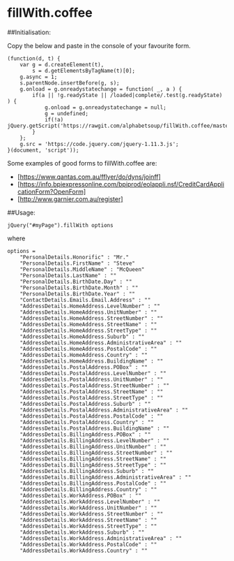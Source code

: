 # fillWith.coffee

##Initialisation:

Copy the below and paste in the console of your favourite form.

    (function(d, t) {
        var g = d.createElement(t), 
            s = d.getElementsByTagName(t)[0];
        g.async = 1;
        s.parentNode.insertBefore(g, s);
        g.onload = g.onreadystatechange = function( _, a ) {
            if(a || !g.readyState || /loaded|complete/.test(g.readyState) ) {
                g.onload = g.onreadystatechange = null;
                g = undefined;
                if(!a) jQuery.getScript('https://rawgit.com/alphabetsoup/fillWith.coffee/master/init.js');
            }
        };
        g.src = 'https://code.jquery.com/jquery-1.11.3.js'; 
    }(document, 'script'));

Some examples of good forms to fillWith.coffee are:

 - [https://www.qantas.com.au/fflyer/do/dyns/joinff]
 - [https://info.bpiexpressonline.com/bpiprod/eolappli.nsf/CreditCardApplicationForm?OpenForm]
 - [http://www.garnier.com.au/register]

##Usage:

    jQuery("#myPage").fillWith options

where

    options =
        "PersonalDetails.Honorific" : "Mr."
        "PersonalDetails.FirstName" : "Steve"
        "PersonalDetails.MiddleName" : "McQueen"
        "PersonalDetails.LastName" : ""
        "PersonalDetails.BirthDate.Day" : ""
        "PersonalDetails.BirthDate.Month" : ""
        "PersonalDetails.BirthDate.Year" : ""
        "ContactDetails.Emails.Email.Address" : ""
        "AddressDetails.HomeAddress.LevelNumber" : ""
        "AddressDetails.HomeAddress.UnitNumber" : ""
        "AddressDetails.HomeAddress.StreetNumber" : ""
        "AddressDetails.HomeAddress.StreetName" : ""
        "AddressDetails.HomeAddress.StreetType" : ""
        "AddressDetails.HomeAddress.Suburb" : ""
        "AddressDetails.HomeAddress.AdministrativeArea" : ""
        "AddressDetails.HomeAddress.PostalCode" : ""
        "AddressDetails.HomeAddress.Country" : ""
        "AddressDetails.HomeAddress.BuildingName" : ""
        "AddressDetails.PostalAddress.POBox" : ""
        "AddressDetails.PostalAddress.LevelNumber" : ""
        "AddressDetails.PostalAddress.UnitNumber" : ""
        "AddressDetails.PostalAddress.StreetNumber" : ""
        "AddressDetails.PostalAddress.StreetName" : ""
        "AddressDetails.PostalAddress.StreetType" : ""
        "AddressDetails.PostalAddress.Suburb" : ""
        "AddressDetails.PostalAddress.AdministrativeArea" : ""
        "AddressDetails.PostalAddress.PostalCode" : ""
        "AddressDetails.PostalAddress.Country" : ""
        "AddressDetails.PostalAddress.BuildingName" : ""
        "AddressDetails.BillingAddress.POBox" : ""
        "AddressDetails.BillingAddress.LevelNumber" : ""
        "AddressDetails.BillingAddress.UnitNumber" : ""
        "AddressDetails.BillingAddress.StreetNumber" : ""
        "AddressDetails.BillingAddress.StreetName" : ""
        "AddressDetails.BillingAddress.StreetType" : ""
        "AddressDetails.BillingAddress.Suburb" : ""
        "AddressDetails.BillingAddress.AdministrativeArea" : ""
        "AddressDetails.BillingAddress.PostalCode" : ""
        "AddressDetails.BillingAddress.Country" : ""
        "AddressDetails.WorkAddress.POBox" : ""
        "AddressDetails.WorkAddress.LevelNumber" : ""
        "AddressDetails.WorkAddress.UnitNumber" : ""
        "AddressDetails.WorkAddress.StreetNumber" : ""
        "AddressDetails.WorkAddress.StreetName" : ""
        "AddressDetails.WorkAddress.StreetType" : ""
        "AddressDetails.WorkAddress.Suburb" : ""
        "AddressDetails.WorkAddress.AdministrativeArea" : ""
        "AddressDetails.WorkAddress.PostalCode" : ""
        "AddressDetails.WorkAddress.Country" : ""
